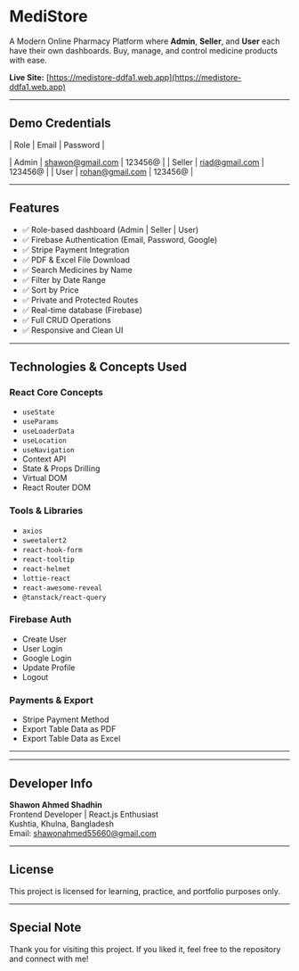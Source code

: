 

#  MediStore

A Modern Online Pharmacy Platform where **Admin**, **Seller**, and **User** each have their own dashboards. Buy, manage, and control medicine products with ease.

 **Live Site:** [https://medistore-ddfa1.web.app](https://medistore-ddfa1.web.app)

---

##  Demo Credentials

| Role   | Email              | Password  |

| Admin  | shawon@gmail.com   | 123456@   |
| Seller | riad@gmail.com     | 123456@   |
| User   | rohan@gmail.com    | 123456@   |

---

##  Features

- ✅ Role-based dashboard (Admin | Seller | User)
- ✅ Firebase Authentication (Email, Password, Google)
- ✅ Stripe Payment Integration
- ✅ PDF & Excel File Download
- ✅ Search Medicines by Name
- ✅ Filter by Date Range
- ✅ Sort by Price
- ✅ Private and Protected Routes
- ✅ Real-time database (Firebase)
- ✅ Full CRUD Operations
- ✅ Responsive and Clean UI

---

## Technologies & Concepts Used

### React Core Concepts
- `useState`
- `useParams`
- `useLoaderData`
- `useLocation`
- `useNavigation`
- Context API
- State & Props Drilling
- Virtual DOM
- React Router DOM

### Tools & Libraries
- `axios`
- `sweetalert2`
- `react-hook-form`
- `react-tooltip`
- `react-helmet`
- `lottie-react`
- `react-awesome-reveal`
- `@tanstack/react-query`

### Firebase Auth
- Create User
- User Login
- Google Login
- Update Profile
- Logout

### Payments & Export
- Stripe Payment Method
- Export Table Data as PDF
- Export Table Data as Excel

---






---

##  Developer Info

**Shawon Ahmed Shadhin**  
 Frontend Developer | React.js Enthusiast  
 Kushtia, Khulna, Bangladesh  
 Email: shawonahmed55660@gmail.com  


---

##  License

This project is licensed for learning, practice, and portfolio purposes only.

---

##  Special Note

Thank you for visiting this project. If you liked it, feel free to  the repository and connect with me!
